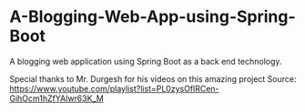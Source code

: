 # A-Blogging-Web-App-using-Spring-Boot
A blogging web application using Spring Boot as a back end technology.

Special thanks to Mr. Durgesh for his videos on this amazing project
Source: https://www.youtube.com/playlist?list=PL0zysOflRCen-GihOcm1hZfYAlwr63K_M
